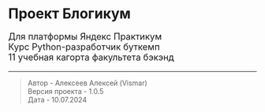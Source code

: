 # Проект Блогикум <br>

<p style="font-size:18px;">
Для платформы Яндекс Практикум<br>
Курс Python-разработчик буткемп<br>
11 учебная кагорта факультета бэкэнд</p>
<hr>

<blockquote style="font-size:14px;">
Автор - Алексеев Алексей (Vismar)<br>
Версия проекта - 1.0.5<br>
Дата - 10.07.2024
</blockquote>
